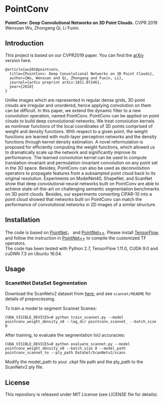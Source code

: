 # PointConv
**PointConv: Deep Convolutional Networks on 3D Point Clouds.** CVPR 2019  
Wenxuan Wu, Zhongang Qi, Li Fuxin.

## Introduction
This project is based on our CVPR2019 paper. You can find the [arXiv](https://arxiv.org/abs/1811.07246) version here.
```
@article{wu2018pointconv,
  title={PointConv: Deep Convolutional Networks on 3D Point Clouds},
  author={Wu, Wenxuan and Qi, Zhongang and Fuxin, Li},
  journal={arXiv preprint arXiv:1811.07246},
  year={2018}
}
```
Unlike images which are represented in regular dense grids, 3D point clouds are irregular and unordered, hence applying convolution on them can be difficult. In this paper, we extend the dynamic filter to a new convolution operation, named PointConv. PointConv can be applied on point clouds to build deep convolutional networks. We treat convolution kernels as nonlinear functions of the local coordinates of 3D points comprised of weight and density functions. With respect to a given point, the weight functions are learned with multi-layer perceptron networks and the density functions through kernel density estimation. A novel reformulation is proposed for efficiently computing the weight functions, which allowed us to dramatically scale up the network and significantly improve its performance. The learned convolution kernel can be used to compute translation-invariant and permutation-invariant convolution on any point set in the 3D space. Besides, PointConv can also be used as deconvolution operators to propagate features from a subsampled point cloud back to its original resolution. Experiments on ModelNet40, ShapeNet, and ScanNet show that deep convolutional neural networks built on PointConv are able to achieve state-of-the-art on challenging semantic segmentation benchmarks on 3D point clouds. Besides, our experiments converting CIFAR-10 into a point cloud showed that networks built on PointConv can match the performance of convolutional networks in 2D images of a similar structure.

## Installation
The code is based on [PointNet](https://github.com/charlesq34/pointnet)， and [PointNet++](https://github.com/charlesq34/pointnet2). Please install [TensorFlow](https://www.tensorflow.org/install/), and follow the instruction in [PointNet++](https://github.com/charlesq34/pointnet2) to compile the customized TF operators.  
The code has been tested with Python 2.7, TensorFlow 1.11.0, CUDA 9.0 and cuDNN 7.3 on Ubuntu 16.04.

## Usage
### ScanetNet DataSet Segmentation

Download the ScanNetv2 dataset from [here](http://www.scan-net.org/), and see `scannet/README` for details of preprocessing.

To train a model to segment Scannet Scenes:

```
CUDA_VISIBLE_DEVICES=0 python train_scannet.py --model pointconv_weight_density_n8 --log_dir pointconv_scannet_ --batch_size 8
```

After training, to evaluate the segmentation IoU accuracies:

```
CUDA_VISIBLE_DEVICES=0 python evaluate_scannet.py --model pointconv_weight_density_n8 --batch_size 8 --model_path pointconv_scannet_%s --ply_path DataSet/ScanNetv2/scans
```

Modify the model_path to your .ckpt file path and the ply_path to the ScanNetv2 ply file.

## License
This repository is released under MIT License (see LICENSE file for details).
